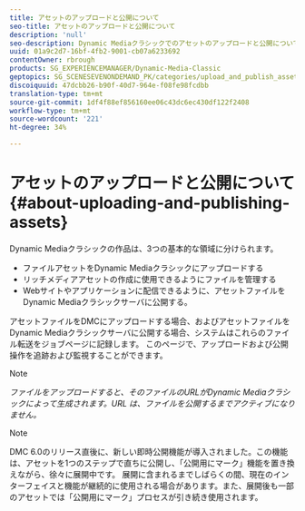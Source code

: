 ```yaml
---
title: アセットのアップロードと公開について
seo-title: アセットのアップロードと公開について
description: 'null'
seo-description: Dynamic Mediaクラシックでのアセットのアップロードと公開について説明します。
uuid: 01a9c2d7-16bf-4fb2-9001-cb07a6233692
contentOwner: rbrough
products: SG_EXPERIENCEMANAGER/Dynamic-Media-Classic
geptopics: SG_SCENESEVENONDEMAND_PK/categories/upload_and_publish_assets
discoiquuid: 47dcbb26-b90f-40d7-964e-f08fe98fcdbb
translation-type: tm+mt
source-git-commit: 1df4f88ef856160ee06c43dc6ec430df122f2408
workflow-type: tm+mt
source-wordcount: '221'
ht-degree: 34%

---
```



# アセットのアップロードと公開について{#about-uploading-and-publishing-assets}

Dynamic Mediaクラシックの作品は、3つの基本的な領域に分けられます。

* ファイルアセットをDynamic Mediaクラシックにアップロードする
* リッチメディアアセットの作成に使用できるようにファイルを管理する
* Webサイトやアプリケーションに配信できるように、アセットファイルをDynamic Mediaクラシックサーバに公開する。

アセットファイルをDMCにアップロードする場合、およびアセットファイルをDynamic Mediaクラシックサーバに公開する場合、システムはこれらのファイル転送をジョブページに記録します。 このページで、アップロードおよび公開操作を追跡および監視することができます。

>[!NOTE]
>
>*ファイルをアップロードすると、そのファイルのURLがDynamic Mediaクラシックによって生成されます。URL は、ファイルを公開するまでアクティブになりません。*

>[!NOTE]
>
>DMC 6.0のリリース直後に、新しい即時公開機能が導入されました。この機能は、アセットを1つのステップで直ちに公開し、「公開用にマーク」機能を置き換えながら、徐々に展開中です。 展開に含まれるまでしばらくの間、現在のインターフェイスと機能が継続的に使用される場合があります。また、展開後も一部のアセットでは「公開用にマーク」プロセスが引き続き使用されます。
